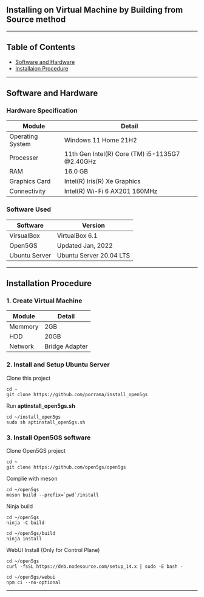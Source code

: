 ## Installing on Virtual Machine by Building from Source method

---

## Table of Contents
- [Software and Hardware](#id-specification)
- [Installaion Procedure](#id-installation)

---

<div id='id-specification'/>

## Software and Hardware

### Hardware Specification
| Module           | Detail                                         |
| -----------      | -----------                                    |
| Operating System | Windows 11 Home 21H2                           |
| Processer        | 11th Gen Intel(R) Core (TM) i5-1135G7 @2.40GHz |
| RAM              | 16.0 GB                                        |
| Graphics Card    | Intel(R) Iris(R) Xe Graphics                   |
| Connectivity     | Intel(R) Wi-Fi 6 AX201 160MHz                  |

### Software Used
| Software      | Version                 |
| -----------   | -----------             |
| VirsualBox    | VirtualBox 6.1          |
| Open5GS       | Updated Jan, 2022       |
| Ubuntu Server | Ubuntu Server 20.04 LTS |

---

<div id='id-installation'/>

## Installation Procedure

### 1. Create Virtual Machine
| Module      | Detail         |
| ----------- | -----------    |
| Memmory     | 2GB            |
| HDD         | 20GB           |
| Network     | Bridge Adapter |

### 2. Install and Setup Ubuntu Server

Clone this project
~~~ text
cd ~
git clone https://github.com/porrama/install_open5gs
~~~

Run **aptinstall_open5gs.sh**
~~~ text
cd ~/install_open5gs
sudo sh aptinstall_open5gs.sh
~~~

### 3. Install Open5GS software

Clone Open5GS project
~~~ text
cd ~
git clone https://github.com/open5gs/open5gs
~~~

Complie with meson
~~~ text
cd ~/open5gs
meson build --prefix=`pwd`/install
~~~

Ninja build
~~~ text
cd ~/open5gs
ninja -C build
~~~

~~~ text
cd ~/open5gs/build
ninja install
~~~

WebUI Install (Only for Control Plane)
~~~ text
cd ~/open5gs
curl -fsSL https://deb.nodesource.com/setup_14.x | sudo -E bash -
~~~

~~~ text
cd ~/open5gs/webui
npm ci --no-optional
~~~

---
